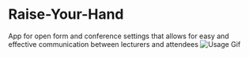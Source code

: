 # Raise-Your-Hand
App for open form and conference settings that allows for easy and effective communication between lecturers and attendees
![Usage Gif](http://recordit.co/TTD5pckVWt)
